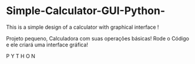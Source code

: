 # Simple-Calculator-GUI-Python-
 This is a simple design of a calculator with graphical interface !

 Projeto pequeno, Calculadora com suas operações básicas!
 Rode o Código e ele criará uma interface gráfica!

 P Y T H O N
